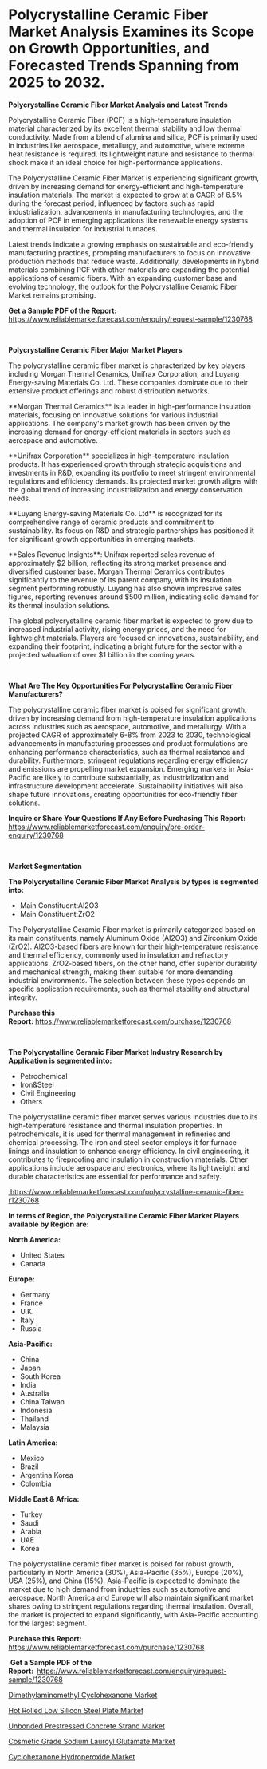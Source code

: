 <p><h1>Polycrystalline Ceramic Fiber Market Analysis Examines its Scope on Growth Opportunities, and Forecasted Trends Spanning from 2025 to 2032.</h1></p><p><strong>Polycrystalline Ceramic Fiber Market Analysis and Latest Trends</strong></p>
<p><p>Polycrystalline Ceramic Fiber (PCF) is a high-temperature insulation material characterized by its excellent thermal stability and low thermal conductivity. Made from a blend of alumina and silica, PCF is primarily used in industries like aerospace, metallurgy, and automotive, where extreme heat resistance is required. Its lightweight nature and resistance to thermal shock make it an ideal choice for high-performance applications.</p><p>The Polycrystalline Ceramic Fiber Market is experiencing significant growth, driven by increasing demand for energy-efficient and high-temperature insulation materials. The market is expected to grow at a CAGR of 6.5% during the forecast period, influenced by factors such as rapid industrialization, advancements in manufacturing technologies, and the adoption of PCF in emerging applications like renewable energy systems and thermal insulation for industrial furnaces. </p><p>Latest trends indicate a growing emphasis on sustainable and eco-friendly manufacturing practices, prompting manufacturers to focus on innovative production methods that reduce waste. Additionally, developments in hybrid materials combining PCF with other materials are expanding the potential applications of ceramic fibers. With an expanding customer base and evolving technology, the outlook for the Polycrystalline Ceramic Fiber Market remains promising.</p></p>
<p><strong>Get a Sample PDF of the Report:&nbsp;</strong> <a href="https://www.reliablemarketforecast.com/enquiry/request-sample/1230768?utm_campaign=1893&utm_medium=2&utm_source=Github&utm_content=ia&utm_term=03042025&utm_id=polycrystalline-ceramic-fiber">https://www.reliablemarketforecast.com/enquiry/request-sample/1230768</a></p>
<p>&nbsp;</p>
<p><strong>Polycrystalline Ceramic Fiber Major Market Players</strong></p>
<p><p>The polycrystalline ceramic fiber market is characterized by key players including Morgan Thermal Ceramics, Unifrax Corporation, and Luyang Energy-saving Materials Co. Ltd. These companies dominate due to their extensive product offerings and robust distribution networks.</p><p>**Morgan Thermal Ceramics** is a leader in high-performance insulation materials, focusing on innovative solutions for various industrial applications. The company's market growth has been driven by the increasing demand for energy-efficient materials in sectors such as aerospace and automotive.</p><p>**Unifrax Corporation** specializes in high-temperature insulation products. It has experienced growth through strategic acquisitions and investments in R&D, expanding its portfolio to meet stringent environmental regulations and efficiency demands. Its projected market growth aligns with the global trend of increasing industrialization and energy conservation needs.</p><p>**Luyang Energy-saving Materials Co. Ltd** is recognized for its comprehensive range of ceramic products and commitment to sustainability. Its focus on R&D and strategic partnerships has positioned it for significant growth opportunities in emerging markets.</p><p>**Sales Revenue Insights**: Unifrax reported sales revenue of approximately $2 billion, reflecting its strong market presence and diversified customer base. Morgan Thermal Ceramics contributes significantly to the revenue of its parent company, with its insulation segment performing robustly. Luyang has also shown impressive sales figures, reporting revenues around $500 million, indicating solid demand for its thermal insulation solutions.</p><p>The global polycrystalline ceramic fiber market is expected to grow due to increased industrial activity, rising energy prices, and the need for lightweight materials. Players are focused on innovations, sustainability, and expanding their footprint, indicating a bright future for the sector with a projected valuation of over $1 billion in the coming years.</p></p>
<p>&nbsp;</p>
<p><strong>What Are The Key Opportunities For Polycrystalline Ceramic Fiber Manufacturers?</strong></p>
<p><p>The polycrystalline ceramic fiber market is poised for significant growth, driven by increasing demand from high-temperature insulation applications across industries such as aerospace, automotive, and metallurgy. With a projected CAGR of approximately 6-8% from 2023 to 2030, technological advancements in manufacturing processes and product formulations are enhancing performance characteristics, such as thermal resistance and durability. Furthermore, stringent regulations regarding energy efficiency and emissions are propelling market expansion. Emerging markets in Asia-Pacific are likely to contribute substantially, as industrialization and infrastructure development accelerate. Sustainability initiatives will also shape future innovations, creating opportunities for eco-friendly fiber solutions.</p></p>
<p><strong>Inquire or Share Your Questions If Any Before Purchasing This Report:</strong> <a href="https://www.reliablemarketforecast.com/enquiry/pre-order-enquiry/1230768?utm_campaign=1893&utm_medium=2&utm_source=Github&utm_content=ia&utm_term=03042025&utm_id=polycrystalline-ceramic-fiber">https://www.reliablemarketforecast.com/enquiry/pre-order-enquiry/1230768</a></p>
<p>&nbsp;</p>
<p><strong>Market Segmentation</strong></p>
<p><strong>The Polycrystalline Ceramic Fiber Market Analysis by types is segmented into:</strong></p>
<p><ul><li>Main Constituent:Al2O3</li><li>Main Constituent:ZrO2</li></ul></p>
<p><p>The Polycrystalline Ceramic Fiber market is primarily categorized based on its main constituents, namely Aluminum Oxide (Al2O3) and Zirconium Oxide (ZrO2). Al2O3-based fibers are known for their high-temperature resistance and thermal efficiency, commonly used in insulation and refractory applications. ZrO2-based fibers, on the other hand, offer superior durability and mechanical strength, making them suitable for more demanding industrial environments. The selection between these types depends on specific application requirements, such as thermal stability and structural integrity.</p></p>
<p><strong>Purchase this Report:&nbsp;</strong><a href="https://www.reliablemarketforecast.com/purchase/1230768?utm_campaign=1893&utm_medium=2&utm_source=Github&utm_content=ia&utm_term=03042025&utm_id=polycrystalline-ceramic-fiber">https://www.reliablemarketforecast.com/purchase/1230768</a></p>
<p>&nbsp;</p>
<p><strong>The Polycrystalline Ceramic Fiber Market Industry Research by Application is segmented into:</strong></p>
<p><ul><li>Petrochemical</li><li>Iron&Steel</li><li>Civil Engineering</li><li>Others</li></ul></p>
<p><p>The polycrystalline ceramic fiber market serves various industries due to its high-temperature resistance and thermal insulation properties. In petrochemicals, it is used for thermal management in refineries and chemical processing. The iron and steel sector employs it for furnace linings and insulation to enhance energy efficiency. In civil engineering, it contributes to fireproofing and insulation in construction materials. Other applications include aerospace and electronics, where its lightweight and durable characteristics are essential for performance and safety.</p></p>
<p><a href="https://www.reliablemarketforecast.com/polycrystalline-ceramic-fiber-r1230768?utm_campaign=1893&utm_medium=2&utm_source=Github&utm_content=ia&utm_term=03042025&utm_id=polycrystalline-ceramic-fiber">&nbsp;https://www.reliablemarketforecast.com/polycrystalline-ceramic-fiber-r1230768</a></p>
<p><strong>In terms of Region, the Polycrystalline Ceramic Fiber Market Players available by Region are:</strong></p>
<p>
    <p> <strong> North America: </strong>
        <ul>
            <li>United States</li>
            <li>Canada</li>
        </ul>
        </p> 
    <p> <strong> Europe: </strong>
        <ul>
            <li>Germany</li>
            <li>France</li>
            <li>U.K.</li>
            <li>Italy</li>
            <li>Russia</li>
        </ul>
        </p> 
    <p> <strong> Asia-Pacific: </strong>
        <ul>
            <li>China</li>
            <li>Japan</li>
            <li>South Korea</li>
            <li>India</li>
            <li>Australia</li>
            <li>China Taiwan</li>
            <li>Indonesia</li>
            <li>Thailand</li>
            <li>Malaysia</li>
        </ul>
        </p> 
    <p> <strong> Latin America: </strong>
        <ul>
            <li>Mexico</li>
            <li>Brazil</li>
            <li>Argentina Korea</li>
            <li>Colombia</li>
        </ul>
        </p> 
    <p> <strong> Middle East & Africa: </strong>
        <ul>
            <li>Turkey</li>
            <li>Saudi</li>
            <li>Arabia</li>
            <li>UAE</li>
            <li>Korea</li>
        </ul>
    </p>
    </p>
<p><p>The polycrystalline ceramic fiber market is poised for robust growth, particularly in North America (30%), Asia-Pacific (35%), Europe (20%), USA (25%), and China (15%). Asia-Pacific is expected to dominate the market due to high demand from industries such as automotive and aerospace. North America and Europe will also maintain significant market shares owing to stringent regulations regarding thermal insulation. Overall, the market is projected to expand significantly, with Asia-Pacific accounting for the largest segment.</p></p>
<p><strong>Purchase this Report: </strong><a href="https://www.reliablemarketforecast.com/purchase/1230768?utm_campaign=1893&utm_medium=2&utm_source=Github&utm_content=ia&utm_term=03042025&utm_id=polycrystalline-ceramic-fiber">https://www.reliablemarketforecast.com/purchase/1230768</a></p>
<p>&nbsp;<strong>Get a Sample PDF of the Report:&nbsp;&nbsp;</strong><a href="https://www.reliablemarketforecast.com/enquiry/request-sample/1230768?utm_campaign=1893&utm_medium=2&utm_source=Github&utm_content=ia&utm_term=03042025&utm_id=polycrystalline-ceramic-fiber">https://www.reliablemarketforecast.com/enquiry/request-sample/1230768</a></p>
<p><strong></strong></p>
<p><p><a href="https://github.com/aertsfecto0h/Market-Research-Report-List-1/blob/main/dimethylaminomethyl-cyclohexanone-market.md?utm_campaign=1893&utm_medium=2&utm_source=Github&utm_content=ia&utm_term=03042025&utm_id=polycrystalline-ceramic-fiber">Dimethylaminomethyl Cyclohexanone Market</a></p><p><a href="https://github.com/tornapruttuz/Market-Research-Report-List-1/blob/main/hot-rolled-low-silicon-steel-plate-market.md?utm_campaign=1893&utm_medium=2&utm_source=Github&utm_content=ia&utm_term=03042025&utm_id=polycrystalline-ceramic-fiber">Hot Rolled Low Silicon Steel Plate Market</a></p><p><a href="https://github.com/saguegrody74/Market-Research-Report-List-1/blob/main/unbonded-prestressed-concrete-strand-market.md?utm_campaign=1893&utm_medium=2&utm_source=Github&utm_content=ia&utm_term=03042025&utm_id=polycrystalline-ceramic-fiber">Unbonded Prestressed Concrete Strand Market</a></p><p><a href="https://github.com/denighoylen1/Market-Research-Report-List-1/blob/main/cosmetic-grade-sodium-lauroyl-glutamate-market.md?utm_campaign=1893&utm_medium=2&utm_source=Github&utm_content=ia&utm_term=03042025&utm_id=polycrystalline-ceramic-fiber">Cosmetic Grade Sodium Lauroyl Glutamate Market</a></p><p><a href="https://github.com/luerabollevc/Market-Research-Report-List-1/blob/main/cyclohexanone-hydroperoxide-market.md?utm_campaign=1893&utm_medium=2&utm_source=Github&utm_content=ia&utm_term=03042025&utm_id=polycrystalline-ceramic-fiber">Cyclohexanone Hydroperoxide Market</a></p></p>